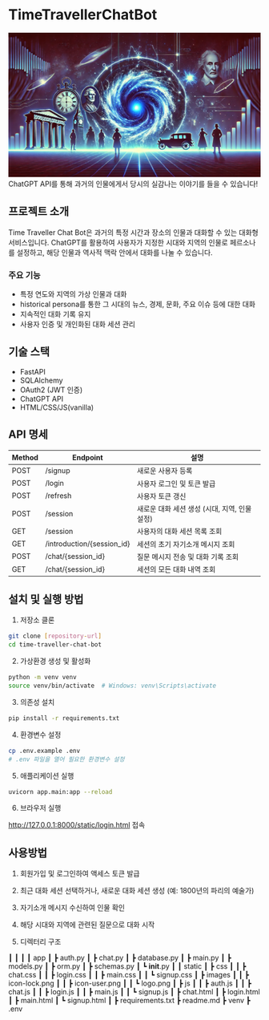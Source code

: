 # TimeTravellerChatBot

![image](logo.png)
ChatGPT API를 통해 과거의 인물에게서 당시의 실감나는 이야기를 들을 수 있습니다!

## 프로젝트 소개

Time Traveller Chat Bot은 과거의 특정 시간과 장소의 인물과 대화할 수 있는 대화형 서비스입니다.
ChatGPT를 활용하여 사용자가 지정한 시대와 지역의 인물로 페르소나를 설정하고, 해당 인물과 역사적 맥락 안에서 대화를 나눌 수 있습니다.

### 주요 기능

- 특정 연도와 지역의 가상 인물과 대화
- historical persona를 통한 그 시대의 뉴스, 경제, 문화, 주요 이슈 등에 대한 대화
- 지속적인 대화 기록 유지
- 사용자 인증 및 개인화된 대화 세션 관리

## 기술 스택

- FastAPI
- SQLAlchemy
- OAuth2 (JWT 인증)
- ChatGPT API
- HTML/CSS/JS(vanilla)

## API 명세

| Method | Endpoint                   | 설명                                          |
| ------ | -------------------------- | --------------------------------------------- |
| POST   | /signup                    | 새로운 사용자 등록                            |
| POST   | /login                     | 사용자 로그인 및 토큰 발급                    |
| POST   | /refresh                   | 사용자 토큰 갱신                              |
| POST   | /session                   | 새로운 대화 세션 생성 (시대, 지역, 인물 설정) |
| GET    | /session                   | 사용자의 대화 세션 목록 조회                  |
| GET    | /introduction/{session_id} | 세션의 초기 자기소개 메시지 조회              |
| POST   | /chat/{session_id}         | 질문 메시지 전송 및 대화 기록 조회            |
| GET    | /chat/{session_id}         | 세션의 모든 대화 내역 조회                    |

## 설치 및 실행 방법

1. 저장소 클론

```bash
git clone [repository-url]
cd time-traveller-chat-bot
```

2. 가상환경 생성 및 활성화

```bash
python -m venv venv
source venv/bin/activate  # Windows: venv\Scripts\activate
```

3. 의존성 설치

```bash
pip install -r requirements.txt
```

4. 환경변수 설정

```bash
cp .env.example .env
# .env 파일을 열어 필요한 환경변수 설정
```

5. 애플리케이션 실행

```bash
uvicorn app.main:app --reload
```

6. 브라우저 실행

http://127.0.0.1:8000/static/login.html 접속

## 사용방법

1. 회원가입 및 로그인하여 액세스 토큰 발급
2. 최근 대화 세션 선택하거나, 새로운 대화 세션 생성 (예: 1800년의 파리의 예술가)
3. 자기소개 메시지 수신하여 인물 확인
4. 해당 시대와 지역에 관련된 질문으로 대화 시작


7. 디렉터리 구조

┃
 ┃
 ┃
 ┃ app
 ┃ ┣ auth.py
 ┃ ┣ chat.py
 ┃ ┣ database.py
 ┃ ┣ main.py
 ┃ ┣ models.py
 ┃ ┣ orm.py
 ┃ ┣ schemas.py
 ┃ ┗ __init__.py
 ┃
 ┃ static
 ┃ ┣ css
 ┃ ┃ ┣ chat.css
 ┃ ┃ ┣ login.css
 ┃ ┃ ┣ main.css
 ┃ ┃ ┗ signup.css
 ┃ ┣ images
 ┃ ┃ ┣ icon-lock.png
 ┃ ┃ ┣ icon-user.png
 ┃ ┃ ┗ logo.png
 ┃ ┣ js
 ┃ ┃ ┣ auth.js
 ┃ ┃ ┣ chat.js
 ┃ ┃ ┣ login.js
 ┃ ┃ ┣ main.js
 ┃ ┃ ┗ signup.js
 ┃ ┣ chat.html
 ┃ ┣ login.html
 ┃ ┣ main.html
 ┃ ┗ signup.html
 ┃
 ┣ requirements.txt
 ┣ readme.md
 ┣ venv
 ┣ .env
